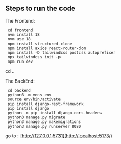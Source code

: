 ## Steps to run the code 

The Frontend:
```
 cd frontend
 nvm install 18
 nvm use 18
 npm install structured-clone
 npm install axios react-router-dom
 npm install -D tailwindcss postcss autoprefixer
 npx tailwindcss init -p
 npm run dev
```
cd ..

The BackEnd:
```
 cd backend
 python3 -m venv env
 source env/bin/activate
 pip install django-rest-framework
 pip install django
 python -m pip install django-cors-headers
 python3 manage.py migrate
 python3 manage.py makemigrations
 python3 manage.py runserver 8080

```
go to : [http://127.0.0.1:5731](http://localhost:5173/)
